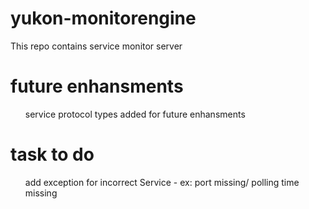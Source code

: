 # yukon-monitorengine
This repo contains service monitor server


# future enhansments

<ul>service protocol types added for future enhansments</ul>


# task to do

<ul>add exception for incorrect Service - ex: port missing/ polling time missing</ul>